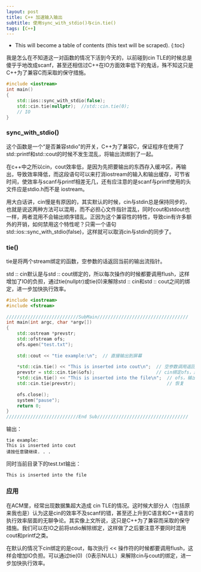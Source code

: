 ```yaml
---
layout: post
title: C++ 加速输入输出
subtitle: 使用sync_with_stdio()与cin.tie()
tags: [C++]
---
```

* This will become a table of contents (this text will be scraped).
{:toc}

<!-- ## sync_with_stdio与cin.tie的加速输入输出 -->

我是怎么在不知道这一对函数的情况下活到今天的，以前碰到cin TLE的时候总是傻乎乎地改成scanf，甚至还相信过C++在IO方面效率低下的鬼话，殊不知这只是C++为了兼容C而采取的保守措施。

```c++
#include <iostream>
int main() 
{
    std::ios::sync_with_stdio(false);
    std::cin.tie(nullptr);	//std::cin.tie(0);
    // IO
}
```

### sync_with_stdio()

这个函数是一个“是否兼容stdio”的开关，C++为了兼容C，保证程序在使用了std::printf和std::cout的时候不发生混乱，将输出流绑到了一起。

在c++中之所以cin，cout效率低，是因为先把要输出的东西存入缓冲区，再输出，导致效率降低，而这段语句可以来打消iostream的输入和输出缓存，可节省时间，使效率与scanf与printf相差无几，还有应注意的是scanf与printf使用的头文件应是stdio.h而不是 iostream。

用大白话讲，cin慢是有原因的，其实默认的时候，cin与stdin总是保持同步的，也就是说这两种方法可以混用，而不必担心文件指针混乱，同时cout和stdout也一样，两者混用不会输出顺序错乱。正因为这个兼容性的特性，导致cin有许多额外的开销，如何禁用这个特性呢？只需一个语句std::ios::sync_with_stdio(false)，这样就可以取消cin与stdin的同步了。

### tie()

tie是将两个stream绑定的函数，空参数的话返回当前的输出流指针。

std :: cin默认是与std :: cout绑定的，所以每次操作的时候都要调用flush，这样增加了IO的负担，通过tie(nullptr)或tie(0)来解除std :: cin和std :: cout之间的绑定，进一步加快执行效率。

```c++
#include <iostream>
#include <fstream>
 
///////////////////////////SubMain//////////////////////////////////
int main(int argc, char *argv[])
{
	std::ostream *prevstr;
	std::ofstream ofs;
	ofs.open("test.txt");
 
	std::cout << "tie example:\n";	// 直接输出到屏幕
 
	*std::cin.tie() << "This is inserted into cout\n";	// 空参数调用返回默认的output stream，也就是cout
	prevstr = std::cin.tie(&ofs);						// cin绑定ofs，返回原来的output stream
	*std::cin.tie() << "This is inserted into the file\n";	// ofs，输出到文件
	std::cin.tie(prevstr);									// 恢复
 
	ofs.close();
	system("pause");
	return 0;
}
///////////////////////////End Sub//////////////////////////////////
```

输出：

```shell
tie example:
This is inserted into cout
请按任意键继续. . .
```

同时当前目录下的test.txt输出：

```text
This is inserted into the file
```

### 应用

在ACM里，经常出现数据集超大造成 cin TLE的情况。这时候大部分人（包括原来我也是）认为这是cin的效率不及scanf的错，甚至还上升到C语言和C++语言的执行效率层面的无聊争论。其实像上文所说，这只是C++为了兼容而采取的保守措施。我们可以在IO之前将stdio解除绑定，这样做了之后要注意不要同时混用cout和printf之类。

在默认的情况下cin绑定的是cout，每次执行 << 操作符的时候都要调用flush，这样会增加IO负担。可以通过tie(0)（0表示NULL）来解除cin与cout的绑定，进一步加快执行效率。